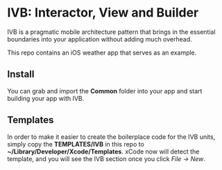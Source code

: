 # IVB: Interactor, View and Builder

IVB is a pragmatic mobile architecture pattern that brings in the essential boundaries into your application without adding much overhead.

This repo contains an iOS weather app that serves as an example.

## Install

You can grab and import the **Common** folder into your app and start building your app with IVB.

## Templates

In order to make it easier to create the boilerplace code for the IVB units, simply copy the **TEMPLATES/IVB** in this repo to **~/Library/Developer/Xcode/Templates**. xCode now will detect the template, and you will see the IVB section once you click *File -> New*.

